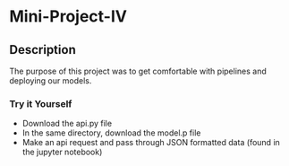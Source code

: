 # Mini-Project-IV

## Description
The purpose of this project was to get comfortable with pipelines and deploying our models.

### Try it Yourself
- Download the api.py file
- In the same directory, download the model.p file
- Make an api request and pass through JSON formatted data (found in the jupyter notebook)
